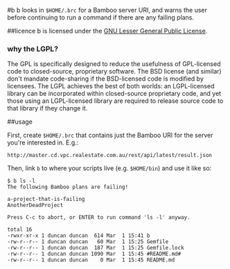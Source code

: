 #b
b looks in `$HOME/.brc` for a Bamboo server URI, and warns the user before continuing to run a command if there are any failing plans.

##licence
b is licensed under the [GNU Lesser General Public License](http://www.gnu.org/licenses/lgpl.html).

### why the LGPL?
The GPL is specifically designed to reduce the usefulness of GPL-licensed code to closed-source, proprietary software. The BSD license (and similar) don't mandate code-sharing if the BSD-licensed code is modified by licensees. The LGPL achieves the best of both worlds: an LGPL-licensed library can be incorporated within closed-source proprietary code, and yet those using an LGPL-licensed library are required to release source code to that library if they change it.

##usage

First, create `$HOME/.brc` that contains just the Bamboo URI for the server you're interested in.  E.g.:

    http://master.cd.vpc.realestate.com.au/rest/api/latest/result.json

Then, link `b` to where your scripts live (e.g. `$HOME/bin`) and use it like so:

    $ b ls -l
    The following Bamboo plans are failing!

    a-project-that-is-failing
    AnotherDeadProject

    Press C-c to abort, or ENTER to run command 'ls -l' anyway.

    total 16
    -rwxr-xr-x 1 duncan duncan  614 Mar  1 15:41 b
    -rw-r--r-- 1 duncan duncan   60 Mar  1 15:25 Gemfile
    -rw-r--r-- 1 duncan duncan  187 Mar  1 15:25 Gemfile.lock
    -rw-r--r-- 1 duncan duncan 1090 Mar  1 15:45 #README.md#
    -rw-r--r-- 1 duncan duncan    0 Mar  1 15:45 README.md
